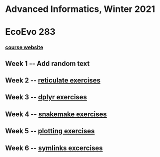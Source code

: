 # Advanced Informatics, Winter 2021

# EcoEvo 283 

### [course website](http://www.molpopgen.org/AdvancedInformatics2021/)

## Week 1 -- Add random text

## Week 2 -- [reticulate exercises](https://github.com/TatyanaLev/EE283HW2)

## Week 3 -- [dplyr exercises](https://github.com/TatyanaLev/EE283HW3)

## Week 4 -- [snakemake exercises](https://github.com/TatyanaLev/EE283HW4)

## Week 5 -- [plotting exercises](https://github.com/TatyanaLev/EE283HW5)

## Week 6 -- [symlinks excercises](https://github.com/TatyanaLev/EE283HW6)
